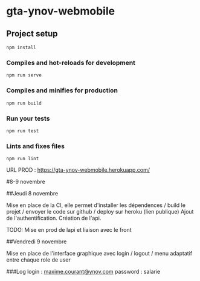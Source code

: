 # gta-ynov-webmobile

## Project setup
```
npm install
```

### Compiles and hot-reloads for development
```
npm run serve
```

### Compiles and minifies for production
```
npm run build
```

### Run your tests
```
npm run test
```

### Lints and fixes files
```
npm run lint
```

URL PROD : https://gta-ynov-webmobile.herokuapp.com/

#8-9 novembre

##Jeudi 8 novembre

Mise en place de la CI, elle permet d'installer les dépendences / build le projet / envoyer le code sur github / deploy sur heroku (lien publique)
Ajout de l'authentification.
Création de l'api.

TODO: Mise en prod de lapi et liaison avec le front

##Vendredi 9 novembre

Mise en place de l'interface graphique avec login / logout / menu adaptatif entre chaque role de user


###Log
login : maxime.courant@ynov.com
password : salarie
